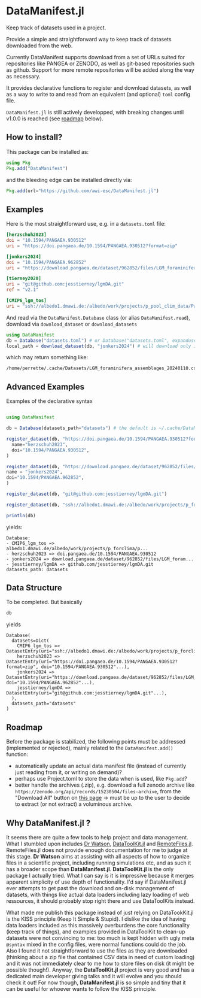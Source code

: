 # DataManifest.jl

Keep track of datasets used in a project.

Provide a simple and straightforward way to keep track of datasets downloaded from the web.

Currently DataManifest supports download from a set of URLs suited for repositories like PANGEA or ZENODO, as well as git-based repositories such as github. Support for more remote repositories will be added along the way as necessary.

It provides declarative functions to register and download datasets, as well as a way to write to and read from an equivalent (and optional) `toml` config file.

`DataManifest.jl` is still actively developped, with breaking changes until v1.0.0 is reached (see [roadmap](#roadmap) below).

## How to install?

This package can be installed as:
```julia
using Pkg
Pkg.add("DataManifest")
```
and the bleeding edge can be installed directly via:

```julia
Pkg.add(url="https://github.com/awi-esc/DataManifest.jl")
```

## Examples

Here is the most straightforward use, e.g. in a `datasets.toml` file:

```toml
[herzschuh2023]
doi = "10.1594/PANGAEA.930512"
uri = "https://doi.pangaea.de/10.1594/PANGAEA.930512?format=zip"

[jonkers2024]
doi = "10.1594/PANGAEA.962852"
uri = "https://download.pangaea.de/dataset/962852/files/LGM_foraminifera_assemblages_20240110.csv"

[tierney2020]
uri = "git@github.com:jesstierney/lgmDA.git"
ref = "v2.1"

[CMIP6_lgm_tos]
uri = "ssh://albedo1.dmawi.de:/albedo/work/projects/p_pool_clim_data/Paleodata/Tierney2020/LGM/recipe_cmip6_lgm_tos_20241114_151009/preproc/lgm/tos_CLIM"
```

And read via the `DataManifest.Database` class (or alias `DataManifest.read`), download via `download_dataset` or `download_datasets`

```julia
using DataManifest
db = Database("datasets.toml") # or Database("datasets.toml", expanduser("~/datasets"))
local_path = download_dataset(db, "jonkers2024") # will download only if not present
```
which may return something like:
```
/home/perrette/.cache/Datasets/LGM_foraminifera_assemblages_20240110.csv
```


## Advanced Examples

Examples of the declarative syntax
```julia

using DataManifest

db = Database(datasets_path="datasets") # the default is ~/.cache/DataManifest

register_dataset(db, "https://doi.pangaea.de/10.1594/PANGAEA.930512?format=zip";
  name="herzschuh2023",
  doi="10.1594/PANGAEA.930512",
)

register_dataset(db, "https://download.pangaea.de/dataset/962852/files/LGM_foraminifera_assemblages_20240110.csv";
name = "jonkers2024",
doi="10.1594/PANGAEA.962852",
)

register_dataset(db, "git@github.com:jesstierney/lgmDA.git")

register_dataset(db, "ssh://albedo1.dmawi.de:/albedo/work/projects/p_forclima/preproc_data_esmvaltool/LGM/recipe_cmip6_lgm_tos_20241114_151009/preproc/lgm/tos_CLIM"; name="CMIP6_lgm_tos")

println(db)
```
yields:
```
Database:
- CMIP6_lgm_tos => albedo1.dmawi.de/albedo/work/projects/p_forclima/p...
- herzschuh2023 => doi.pangaea.de/10.1594/PANGAEA.930512
- jonkers2024 => download.pangaea.de/dataset/962852/files/LGM_foram...
- jesstierney/lgmDA => github.com/jesstierney/lgmDA.git
datasets_path: datasets
```
## Data Structure

To be completed. But basically
```julia
db
```
yields
```
Database(
  datasets=Dict(
    CMIP6_lgm_tos => DatasetEntry(uri="ssh://albedo1.dmawi.de:/albedo/work/projects/p_forclima/preproc_data_esmvaltool/LGM/recipe_cmip6_lgm_tos_20241114_151009/preproc/lgm/tos_CLIM"...),
    herzschuh2023 => DatasetEntry(uri="https://doi.pangaea.de/10.1594/PANGAEA.930512?format=zip", doi="10.1594/PANGAEA.930512"...),
    jonkers2024 => DatasetEntry(uri="https://download.pangaea.de/dataset/962852/files/LGM_foraminifera_assemblages_20240110.csv", doi="10.1594/PANGAEA.962852"...),
    jesstierney/lgmDA => DatasetEntry(uri="git@github.com:jesstierney/lgmDA.git"...),
  ),
  datasets_path="datasets"
)
```

## Roadmap

Before the package is stabilized, the following points must be addressed (implemented or rejected), mainly related to the `DataManifest.add()` function:
- automatically update an actual data manifest file (instead of currently just reading from it, or writing on demand)?
- perhaps use Project.toml to store the data when is used, like `Pkg.add`?
- better handle the archives (.zip), e.g. download a full zenodo archive like `https://zenodo.org/api/records/15230504/files-archive`, from the "Download All" button on [this page](https://zenodo.org/records/15230504) -> must be up to the user to decide to extract (or not extract) a voluminous archive.

## Why DataManifest.jl ?

It seems there are quite a few tools to help project and data management. What I stumbled upon includes [Dr Watson](https://juliadynamics.github.io/DrWatson.jl/dev/), [DataToolKit.jl](https://discourse.julialang.org/t/ann-datatoolkit-jl-reproducible-flexible-and-convenient-data-management/104757) and [RemoteFiles.jl](https://github.com/helgee/RemoteFiles.jl). RemoteFiles.jl does not provide enough documentation for me to judge at this stage. **Dr Watson** aims at assisting with all aspects of how to organize files in a scientific project, including running simulations etc, and as such it has a broader scope than **DataManifest.jl**. **DataToolKit.jl** is the only package I actually tried. What I can say is it is impressive because it merges apparent simplicity of use depth of functionality. I'd say if DataManifest.jl ever attempts to get past the download and on-disk management of datasets, with things like actual data loaders including lazy loading of web ressources, it should probably stop right there and use DataToolKits instead.

What made me publish this package instead of just relying on DataTookKit.jl is the KISS principle (Keep It Simple & Stupid). I dislike the idea of having data loaders included as this massively overburdens the core functionality (keep track of things), and examples provided in DataToolKit to clean-up datasets were not convincing to me: too much is kept hidden with ugly meta `@syntax` mixed in the config files, were normal functions could do the job. Also I found it not straightforward to use the files as they are downloaded (thinking about a zip file that contained CSV data in need of custom loading) and it was not immediately clear to me how to store files on disk (it might be possible though!). Anyway, the **DataToolKit.jl** project is very good and has a dedicated main developer giving talks and it will evolve and you should check it out! For now though, **DataManifest.jl** is so simple and tiny that it can be useful for whoever wants to follow the KISS principle.
